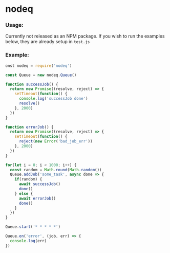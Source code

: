# nodeq

### Usage:
Currently not released as an NPM package. If you wish to run the examples below, they are already setup in `test.js`

### Example:

```javascript
onst nodeq = require('nodeq')

const Queue = new nodeq.Queue()

function successJob() {
  return new Promise((resolve, reject) => {
    setTimeout(function() {
      console.log('successJob done')
      resolve()
    }, 2000)
  })
}

function errorJob() {
  return new Promise((resolve, reject) => {
    setTimeout(function() {
      reject(new Error('bad_job_err'))
    }, 2000)
  })
}

for(let i = 0; i < 1000; i++) {
  const random = Math.round(Math.random())
  Queue.addJob('some_task', async done => {
    if(random) {
      await successJob()
      done()
    } else {
      await errorJob()
      done()
    }
  })
}

Queue.start('* * * * *')

Queue.on('error', (job, err) => {
  console.log(err)
})
```